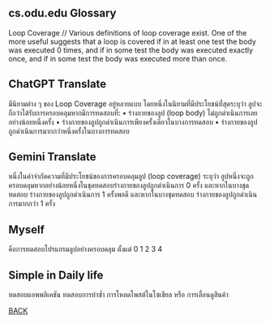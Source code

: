 ## cs.odu.edu Glossary
Loop Coverage // Various definitions of loop coverage exist.
One of the more useful suggests that a loop is covered if in at least one test the body was executed 0 times, and if in some test the body was executed exactly once, and if in some test the body was executed more than once.
<br>
## ChatGPT Translate 
มีนิยามต่าง ๆ ของ Loop Coverage อยู่หลายแบบ โดยหนึ่งในนิยามที่มีประโยชน์ที่สุดระบุว่า ลูปจะถือว่าได้รับการครอบคลุมหากมีการทดสอบที่:
	•	ร่างกายของลูป (loop body) ไม่ถูกดำเนินการเลยอย่างน้อยหนึ่งครั้ง
	•	ร่างกายของลูปถูกดำเนินการเพียงครั้งเดียวในบางการทดสอบ
	•	ร่างกายของลูปถูกดำเนินการมากกว่าหนึ่งครั้งในบางการทดสอบ

## Gemini Translate
หนึ่งในคำจำกัดความที่มีประโยชน์ของการครอบคลุมลูป (loop coverage) ระบุว่า ลูปหนึ่งจะถูกครอบคลุมหากอย่างน้อยหนึ่งในชุดทดสอบร่างกายของลูปถูกดำเนินการ 0 ครั้ง และหากในบางชุดทดสอบ ร่างกายของลูปถูกดำเนินการ 1 ครั้งพอดี และหากในบางชุดทดสอบ ร่างกายของลูปถูกดำเนินการมากกว่า 1 ครั้ง

## Myself 
คือการทดสอบโปรแกรมลูปอย่างครอบคลุม ตั้งแต่ 0 1 2 3 4

## Simple in Daily life
ทดสอบแอพพลิเคชัน ทดสอบการทำซ้ำ การโหลดโพสต์ในโซเชียล หรือ การเลื่อนดูสินค้า

<a href="https://plantzaza.github.io/">BACK</a>
